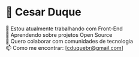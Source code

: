 # 👤 Cesar Duque

🔭 Estou atualmente trabalhando com Front-End  
🌱 Aprendendo sobre projetos Open Source  
👯 Quero colaborar com comunidades de tecnologia  
📫 Como me encontrar: [cduquebr@gmail.com]
